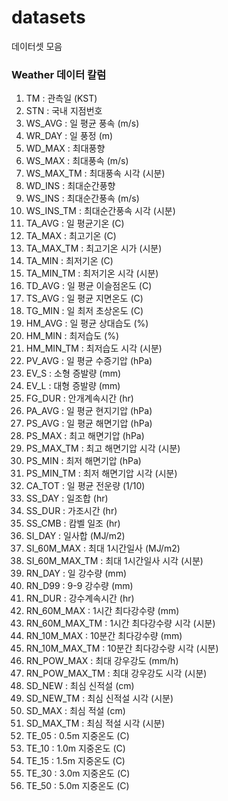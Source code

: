 # datasets
데이터셋 모음
### Weather 데이터 칼럼
  1. TM            : 관측일 (KST)
  2. STN           : 국내 지점번호
  3. WS_AVG        : 일 평균 풍속 (m/s)
  4. WR_DAY        : 일 풍정 (m)
  5. WD_MAX        : 최대풍향
  6. WS_MAX        : 최대풍속 (m/s)
  7. WS_MAX_TM     : 최대풍속 시각 (시분)
  8. WD_INS        : 최대순간풍향
  9. WS_INS        : 최대순간풍속 (m/s)
 10. WS_INS_TM     : 최대순간풍속 시각 (시분)
 11. TA_AVG        : 일 평균기온 (C)
 12. TA_MAX        : 최고기온 (C)
 13. TA_MAX_TM     : 최고기온 시가 (시분)
 14. TA_MIN        : 최저기온 (C)
 15. TA_MIN_TM     : 최저기온 시각 (시분)
 16. TD_AVG        : 일 평균 이슬점온도 (C)
 17. TS_AVG        : 일 평균 지면온도 (C)
 18. TG_MIN        : 일 최저 초상온도 (C)
 19. HM_AVG        : 일 평균 상대습도 (%)
 20. HM_MIN        : 최저습도 (%)
 21. HM_MIN_TM     : 최저습도 시각 (시분)
 22. PV_AVG        : 일 평균 수증기압 (hPa)
 23. EV_S          : 소형 증발량 (mm)
 24. EV_L          : 대형 증발량 (mm)
 25. FG_DUR        : 안개계속시간 (hr)
 26. PA_AVG        : 일 평균 현지기압 (hPa)
 27. PS_AVG        : 일 평균 해면기압 (hPa)
 28. PS_MAX        : 최고 해면기압 (hPa)
 29. PS_MAX_TM     : 최고 해면기압 시각 (시분)
 30. PS_MIN        : 최저 해면기압 (hPa)
 31. PS_MIN_TM     : 최저 해면기압 시각 (시분)
 32. CA_TOT        : 일 평균 전운량 (1/10)
 33. SS_DAY        : 일조합 (hr)
 34. SS_DUR        : 가조시간 (hr)
 35. SS_CMB        : 캄벨 일조 (hr)
 36. SI_DAY        : 일사합 (MJ/m2)
 37. SI_60M_MAX    : 최대 1시간일사 (MJ/m2)
 38. SI_60M_MAX_TM : 최대 1시간일사 시각 (시분)
 39. RN_DAY        : 일 강수량 (mm)
 40. RN_D99        : 9-9 강수량 (mm)
 41. RN_DUR        : 강수계속시간 (hr)
 42. RN_60M_MAX    : 1시간 최다강수량 (mm)
 43. RN_60M_MAX_TM : 1시간 최다강수량 시각 (시분)
 44. RN_10M_MAX    : 10분간 최다강수량 (mm)
 45. RN_10M_MAX_TM : 10분간 최다강수량 시각 (시분)
 46. RN_POW_MAX    : 최대 강우강도 (mm/h)
 47. RN_POW_MAX_TM : 최대 강우강도 시각 (시분)
 48. SD_NEW        : 최심 신적설 (cm)
 49. SD_NEW_TM     : 최심 신적설 시각 (시분)
 50. SD_MAX        : 최심 적설 (cm)
 51. SD_MAX_TM     : 최심 적설 시각 (시분)
 52. TE_05         : 0.5m 지중온도 (C) 
 53. TE_10         : 1.0m 지중온도 (C)
 54. TE_15         : 1.5m 지중온도 (C)
 55. TE_30         : 3.0m 지중온도 (C)
 56. TE_50         : 5.0m 지중온도 (C)